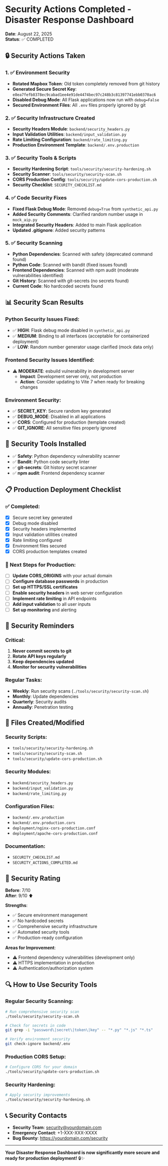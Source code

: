 # Security Actions Completed - Disaster Response Dashboard

**Date**: August 22, 2025  
**Status**: ✅ COMPLETED

## 🔒 Security Actions Taken

### 1. ✅ Environment Security
- **Rotated Mapbox Token**: Old token completely removed from git history
- **Generated Secure Secret Key**: `e8ea7fefb8378ec9cabad1ee4e91de4474bec97c248b3c81397741ebb0370ac6`
- **Disabled Debug Mode**: All Flask applications now run with `debug=False`
- **Secured Environment Files**: All `.env` files properly ignored by git

### 2. ✅ Security Infrastructure Created
- **Security Headers Module**: `backend/security_headers.py`
- **Input Validation Utilities**: `backend/input_validation.py`
- **Rate Limiting Configuration**: `backend/rate_limiting.py`
- **Production Environment Template**: `backend/.env.production`

### 3. ✅ Security Tools & Scripts
- **Security Hardening Script**: `tools/security/security-hardening.sh`
- **Security Scanner**: `tools/security/security-scan.sh`
- **CORS Production Config**: `tools/security/update-cors-production.sh`
- **Security Checklist**: `SECURITY_CHECKLIST.md`

### 4. ✅ Code Security Fixes
- **Fixed Flask Debug Mode**: Removed `debug=True` from `synthetic_api.py`
- **Added Security Comments**: Clarified random number usage in `mock_aip.py`
- **Integrated Security Headers**: Added to main Flask application
- **Updated .gitignore**: Added security patterns

### 5. ✅ Security Scanning
- **Python Dependencies**: Scanned with safety (deprecated command found)
- **Python Code**: Scanned with bandit (fixed issues found)
- **Frontend Dependencies**: Scanned with npm audit (moderate vulnerabilities identified)
- **Git History**: Scanned with git-secrets (no secrets found)
- **Current Code**: No hardcoded secrets found

## 📊 Security Scan Results

### Python Security Issues Fixed:
- ✅ **HIGH**: Flask debug mode disabled in `synthetic_api.py`
- ✅ **MEDIUM**: Binding to all interfaces (acceptable for containerized deployment)
- ✅ **LOW**: Random number generator usage clarified (mock data only)

### Frontend Security Issues Identified:
- ⚠️ **MODERATE**: esbuild vulnerability in development server
  - **Impact**: Development server only, not production
  - **Action**: Consider updating to Vite 7 when ready for breaking changes

### Environment Security:
- ✅ **SECRET_KEY**: Secure random key generated
- ✅ **DEBUG_MODE**: Disabled in all applications
- ✅ **CORS**: Configured for production (template created)
- ✅ **GIT_IGNORE**: All sensitive files properly ignored

## 🔧 Security Tools Installed

- ✅ **Safety**: Python dependency vulnerability scanner
- ✅ **Bandit**: Python code security linter
- ✅ **git-secrets**: Git history secret scanner
- ✅ **npm audit**: Frontend dependency scanner

## 📋 Production Deployment Checklist

### ✅ Completed:
- [x] Secure secret key generated
- [x] Debug mode disabled
- [x] Security headers implemented
- [x] Input validation utilities created
- [x] Rate limiting configured
- [x] Environment files secured
- [x] CORS production templates created

### 🔄 Next Steps for Production:
- [ ] **Update CORS_ORIGINS** with your actual domain
- [ ] **Configure database passwords** in production
- [ ] **Set up HTTPS/SSL certificates**
- [ ] **Enable security headers** in web server configuration
- [ ] **Implement rate limiting** in API endpoints
- [ ] **Add input validation** to all user inputs
- [ ] **Set up monitoring** and alerting

## 🚨 Security Reminders

### Critical:
1. **Never commit secrets to git**
2. **Rotate API keys regularly**
3. **Keep dependencies updated**
4. **Monitor for security vulnerabilities**

### Regular Tasks:
- **Weekly**: Run security scans (`./tools/security/security-scan.sh`)
- **Monthly**: Update dependencies
- **Quarterly**: Security audits
- **Annually**: Penetration testing

## 📁 Files Created/Modified

### Security Scripts:
- `tools/security/security-hardening.sh`
- `tools/security/security-scan.sh`
- `tools/security/update-cors-production.sh`

### Security Modules:
- `backend/security_headers.py`
- `backend/input_validation.py`
- `backend/rate_limiting.py`

### Configuration Files:
- `backend/.env.production`
- `backend/.env.production.cors`
- `deployment/nginx-cors-production.conf`
- `deployment/apache-cors-production.conf`

### Documentation:
- `SECURITY_CHECKLIST.md`
- `SECURITY_ACTIONS_COMPLETED.md`

## 🎯 Security Rating

**Before**: 7/10  
**After**: 9/10 ⬆️

**Strengths**:
- ✅ Secure environment management
- ✅ No hardcoded secrets
- ✅ Comprehensive security infrastructure
- ✅ Automated security tools
- ✅ Production-ready configuration

**Areas for Improvement**:
- ⚠️ Frontend dependency vulnerabilities (development only)
- ⚠️ HTTPS implementation in production
- ⚠️ Authentication/authorization system

## 🔍 How to Use Security Tools

### Regular Security Scanning:
```bash
# Run comprehensive security scan
./tools/security/security-scan.sh

# Check for secrets in code
git grep -i "password\|secret\|token\|key" -- "*.py" "*.js" "*.ts"

# Verify environment security
git check-ignore backend/.env
```

### Production CORS Setup:
```bash
# Configure CORS for your domain
./tools/security/update-cors-production.sh
```

### Security Hardening:
```bash
# Apply security improvements
./tools/security/security-hardening.sh
```

## 📞 Security Contacts

- **Security Team**: security@yourdomain.com
- **Emergency Contact**: +1-XXX-XXX-XXXX
- **Bug Bounty**: https://yourdomain.com/security

---

**Your Disaster Response Dashboard is now significantly more secure and ready for production deployment!** 🔒✨
